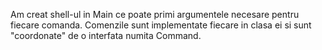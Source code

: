 Am creat shell-ul in Main ce poate primi argumentele necesare pentru fiecare comanda. Comenzile sunt implementate fiecare in clasa ei si sunt "coordonate" de o interfata numita Command. 
